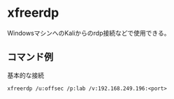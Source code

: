 # xfreerdp

WindowsマシンへのKaliからのrdp接続などで使用できる。  
  
## コマンド例
基本的な接続
```
xfreerdp /u:offsec /p:lab /v:192.168.249.196:<port>
```